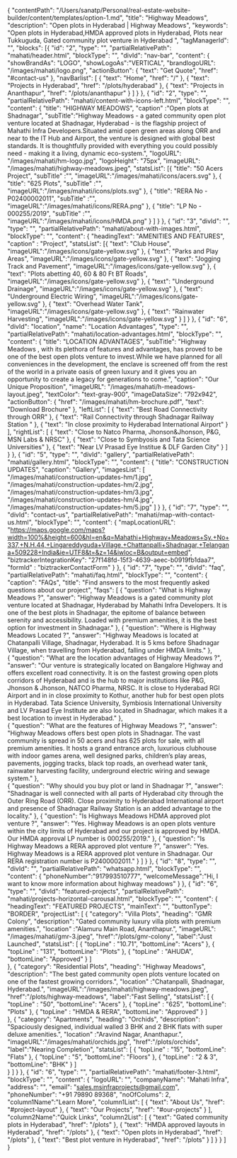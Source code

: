 {
  "contentPath": "/Users/sanatp/Personal/real-estate-website-builder/content/templates/option-1.md",
  "title": "Highway Meadows",
  "description": "Open plots in Hyderabad | Highway Meadows",
  "keywords": "Open plots in Hyderabad,HMDA approved plots in Hyderabad, Plots near Tukkuguda, Gated community plot venture in Hyderabad ",
  "tagManagerId": "",
  "blocks": [{
      "id": "2",
      "type": "",
      "partialRelativePath": "mahati/header.html",
      "blockType": "",
      "divId": "nav-bar",
      "content": {
        "showBrandAs": "LOGO",
        "showLogoAs":"VERTICAL",
        "brandlogoURL": "/images/mahati/logo.png",
        "actionButton": {
            "text": "Get Quote",
            "href": "#contact-us"
        },
        "navBarlist": [
          {
            "text": "Home",
            "href": "/"
          },
          {
            "text": "Projects in Hyderabad",
            "href": "/plots/hyderabad"
          },
          {
            "text": "Projects in Ananthapur",
            "href": "/plots/ananthapur"
          }
        ]
      }
    },
    {
      "id": "2",
      "type": "",
      "partialRelativePath": "mahati/content-with-icons-left.html",
      "blockType": "",
      "content": {
        "title": "HIGHWAY MEADOWS",
        "caption" :"Open plots at Shadnagar",
        "subTitle":"Highway Meadows - a gated community open plot venture located at Shadnagar, Hyderabad - is the flagship project of Mahathi Infra Developers.Situated amid open green areas along ORR and near to the IT Hub and Airport, the venture is designed with global best standards. It is thoughtfully provided with everything you could possibly need - making it a living, dynamic eco-system.",
        "logoURL": "/images/mahati/hm-logo.jpg",
        "logoHeight": "75px",
        "imageURL": "/images/mahati/highway-meadows.jpeg",
        "statsList": [{
            "title": "50 Acers Project",
            "subTitle" :"",
            "imageURL":"/images/mahati/icons/acers.svg"
          },
          {
            "title": "625 Plots",
            "subTitle" :"",
            "imageURL":"/images/mahati/icons/plots.svg"
          },
            {
            "title": "RERA No - P02400002011",
            "subTitle" :"",
            "imageURL":"/images/mahati/icons/RERA.png"
          },
          {
            "title": "LP No - 000255/2019",
            "subTitle" :"",
            "imageURL":"/images/mahati/icons/HMDA.png"
          }
        ]
      }
    },
    {
      "id": "3",
      "divId": "",
      "type": "",
      "partialRelativePath": "mahati/about-with-images.html",
      "blockType": "",
      "content": {
        "headingText": "AMENITIES AND FEATURES",
        "caption" : "Project",
        "statsList": [{
            "text": "Club House",
            "imageURL":"/images/icons/gate-yellow.svg"
          },
          {
            "text": "Parks and Play Areas",
            "imageURL":"/images/icons/gate-yellow.svg"
          },
          {
            "text": "Jogging Track and Pavement",
            "imageURL":"/images/icons/gate-yellow.svg"
          },
          {
            "text": "Plots abetting 40, 60 & 80 Ft BT Roads",
            "imageURL":"/images/icons/gate-yellow.svg"
          },
          {
            "text": "Underground Drainage",
            "imageURL":"/images/icons/gate-yellow.svg"
          },
          {
            "text": "Underground Electric Wiring",
            "imageURL":"/images/icons/gate-yellow.svg"
          },
          {
            "text": "Overhead Water Tank",
            "imageURL":"/images/icons/gate-yellow.svg"
          },
          {
            "text": "Rainwater Harvesting",
            "imageURL":"/images/icons/gate-yellow.svg"
          }
        ]
      }
    },
    {
      "id": "6",
      "divId": "location",
      "name": "Location Advantages",
      "type": "",
      "partialRelativePath": "mahati/location-advantages.html",
      "blockType": "",
      "content": {
        "title": "LOCATION ADVANTAGES",
        "subTitle": "Highway Meadows , with its plethora of features and advantages, has proved to be one of the best open plots venture to invest.While we have planned for all conveniences in the development, the enclave is screened off from the rest of the world in a private oasis of green luxury and it gives you an opportunity to create a legacy for generations to come.",
        "caption": "Our Unique Proposition",
        "imageURL": "/images/mahati/h-meadows-layout.jpeg",
        "textColor": "text-gray-900",
        "imageDataSize": "792x942",
        "actionButton": {
          "href": "/images/mahati/hm-brochure.pdf",
          "text": "Download Brochure"
        },
        "leftList": [
          {
            "text": "Best Road Connectivity through ORR"
          },
          {
            "text": "Rail Connectivity through Shadnagar Railway Station "
          },
          {
            "text": "In close proximity to Hyderabad International Airport"
          }
         ],
         "rightList": [
          {
            "text": "Close to Natco Pharma, Jhonson&Jhonson, P&G, MSN Labs & NRSC"
          },
          {
            "text": "Close to Symbyosis and Tata Science Universities"
          },
          {
            "text": "Near LV Prasad Eye Institue & DLF Garden City"
          }
         ]
      }
    },
    {
      "id": "5",
      "type": "",
      "divId": "gallery",
      "partialRelativePath": "mahati/gallery.html",
      "blockType": "",
      "content": {
        "title": "CONSTRUCTION UPDATES",
        "caption": "Gallery",
        "imagesList": [
          "/images/mahati/construction-updates-hm/1.jpg",
          "/images/mahati/construction-updates-hm/2.jpg",
          "/images/mahati/construction-updates-hm/3.jpg",
          "/images/mahati/construction-updates-hm/4.jpg",
          "/images/mahati/construction-updates-hm/5.jpg"
        ]
      }
    },
    {
      "id": "7",
      "type": "",
      "divId": "contact-us",
      "partialRelativePath": "mahati/map-with-contact-us.html",
      "blockType": "",
      "content": {
        "mapLocationURL": "https://maps.google.com/maps?width=100%&height=600&hl=en&q=Mahathi+Highway+Meadows+Sy.+No+337,+N.H.44,+Lingareddyguda+Village,+Chattanpalli+Shadnagar,+Telangana+509228+India&ie=UTF8&t=&z=14&iwloc=B&output=embed",
        "biztrackerIntegrationKey": "27f148fd-15f3-4639-aeec-b0919fb1daa7",
        "formId" : "biztrackerContactForm"
      }
    },
    {
      "id": "7",
      "type": "",
      "divId": "faq",
      "partialRelativePath": "mahati/faq.html",
      "blockType": "",
      "content": {
        "caption": "FAQs",
        "title": "Find answers to the most frequently asked questions about our project",
        "faqs": [
          {
            "question": "What is Highway Meadows ?",
            "answer": "Highway Meadows is a gated community plot venture located at Shadnagar, Hyderabad by Mahathi Infra Developers. It is one of the best plots in Shadnagar, the epitome of balance between serenity and accessibility. Loaded with premium amenities, it is the best option for investment in Shadnagar."
          }, 
          {
            "question": "Where is Highway Meadows Located ?",
            "answer": "Highway Meadows is located at Chatanpalli Village, Shadnagar, Hyderabad. It is 5 kms before Shadnagar Village, when travelling from Hyderabad, falling under HMDA limits."
          },   
          {
            "question": "What are the location advantages of Highway Meadows ?",
            "answer": "Our venture is strategically located on Bangalore Highway and offers excellent road connectivity. It is on the fastest growing open plots corridors of Hyderabad and is the hub to major institutions like P&G, Jhonson & Jhonson, NATCO Pharma, NRSC. It is close to Hyderabad RGI Airport and in in close proximity to Kothur, another hub for best open plots in Hyderabad. Tata Science University, Symbiosis International University and LV Prasad Eye Institute are also located in Shadnagar, which makes it a best location to invest in Hyderabad."
          },   
          {
            "question": "What are the features of Highway Meadows ?",
            "answer": "Highway Meadows offers best open plots in Shadnagar. The vast community is spread in 50 acers and has 625 plots for sale, with all premium amenities. It hosts a grand entrance arch, luxurious clubhouse with indoor games arena, well designed parks, children’s play areas, pavements, jogging tracks, black top roads, an overhead water tank, rainwater harvesting facility, underground electric wiring and sewage system."
          },  
          {
            "question": "Why should you buy plot or land in Shadnagar ?",
            "answer": "Shadnagar is well connected with all parts of Hyderabad city through the Outer Ring Road (ORR). Close proximity to Hyderabad International airport and presence of Shadnagar Railway Station is an added advantage to the locality."
          },
          {
            "question": "Is Highways Meadows HDMA approved plot venture ?",
            "answer": "Yes. Highway Meadows is an open plots venture within the city limits of Hyderabad and our project is approved by HMDA. Our HMDA approval LP number is 000255/2019."
          },
          {
            "question": "Is Highway Meadows a RERA approved plot venture ?",
            "answer": "Yes. Highway Meadows is a RERA approved plot venture in Shadnagar. Our RERA registration number is P2400002011."
          }
        ]
      }
    },
    {
      "id": "8",
      "type": "",
      "divId": "",
      "partialRelativePath": "whatsapp.html",
      "blockType": "",
      "content": {
        "phoneNumber":"917993510777",
        "welcomeMessage":"Hi, I want to know more information about highway meadows"
      }
    },
    {
      "id": "6",
      "type": "",
      "divId": "featured-projects",
      "partialRelativePath": "mahati/projects-horizontal-carousal.html",
      "blockType": "",
      "content": {
        "headingText": "FEATURED PROJECTS",
        "mainText": "",
        "buttonType": "BORDER",
        "projectList": [
          {
            "category": "Villa Plots",
            "heading": "GMR Colony",
            "description": "Gated community luxury villa plots with premium amenities.",
            "location" :"Alamuru Main Road, Ananthapur.",
            "imageURL": "/images/mahati/gmr-3.jpeg",
            "href":"/plots/gmr-colony",
            "label":"Just Launched",
            "statsList": [
              {
                "topLine" : "10.71",
                "bottomLine": "Acers"
              },
              {
                "topLine" : "131",
                "bottomLine": "Plots"
              },
              {
                "topLine" : "AHUDA",
                "bottomLine": "Approved"
              }
            ]  
          },
          {
            "category": "Residential Plots",
            "heading": "Highway Meadows",
            "description": "The best gated community open plots venture located on one of the fastest growing corridors.",
            "location" :"Chatanpalli, Shadnagar, Hyderabad.",
            "imageURL":"/images/mahati/highway-meadows.jpeg",
            "href":"/plots/highway-meadows",
            "label":"Fast Selling",
            "statsList": [
              {
                "topLine" : "50",
                "bottomLine": "Acers"
              },
              {
                "topLine" : "625",
                "bottomLine": "Plots"
              },
                {
                "topLine" : "HMDA & RERA",
                "bottomLine": "Approved"
              }
            ]          
          },
          {
            "category": "Apartments",
            "heading": "Orchids",
            "description": "Spaciously designed, individual walled 3 BHK and 2 BHK flats with super deluxe amenities.",
            "location" :"Aravind Nagar, Ananthapur.",
            "imageURL":"/images/mahati/orchids.jpg",
            "href":"/plots/orchids",
            "label":"Nearing Completion",
            "statsList": [
              {
                "topLine" : "15",
                "bottomLine": "Flats"
              },
              {
                "topLine" : "5",
                "bottomLine": "Floors"
              },
              {
                "topLine" : "2 & 3",
                "bottomLine": "BHK"
              }
            ]  
          }
        ]
      }
    },
    {
      "id": "6",
      "type": "",
      "partialRelativePath": "mahati/footer-3.html",
      "blockType": "",
      "content": {
        "logoURL": "",
        "companyName": "Mahati Infra",
        "address": "",
        "email": "sales.msinfraprojects@gmail.com",
        "phoneNumber": "+91 79890 89368",
        "noOfColums": 2,
        "column1Name":"Learn More",
        "column1List": [
        {
            "text": "About Us",
            "href": "#project-layout"
          },
          {
            "text": "Our Projects",
            "href": "#our-projects"
          }
        ],
        "column2Name":"Quick Links",
        "column2List": [
          {
            "text": "Gated community plots in Hyderabad",
            "href": "/plots"
          },
          {
            "text": "HMDA approved layouts in Hyderabad",
            "href": "/plots"
          },
          {
            "text": "Open plots in Hyderabad",
            "href": "/plots"
          },
          {
            "text": "Best plot venture in Hyderabad",
            "href": "/plots"
          }
        ]
      }
    }
  ]
}
